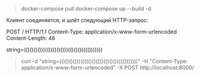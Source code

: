 > docker-compose pull
> docker-compose up --build -d

Клиент соединяется, и шлёт следующий HTTP-запрос:

POST / HTTP/1.1
Content-Type: application/x-www-form-urlencoded 
Content-Length: 48

string=(()()()()))((((()()()))(()()()(((()))))))

> curl -d "string=(()()()()))((((()()()))(()()()(((()))))))" -H "Content-Type: application/x-www-form-urlencoded" -X POST http://localhost:8000/
